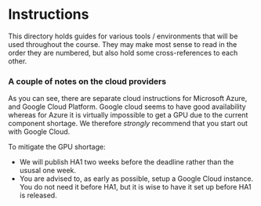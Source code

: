 # Instructions

This directory holds guides for various tools / environments that will be used throughout the course. They may make most sense to read in the order they are numbered, but also hold some cross-references to each other.

### A couple of notes on the cloud providers

As you can see, there are separate cloud instructions for Microsoft Azure, and Google Cloud Platform.
Google cloud seems to have good availability whereas for Azure it is virtually impossible to get a GPU due to the current component shortage.
We therefore _strongly_ recommend that you start out with Google Cloud.

To mitigate the GPU shortage:

- We will publish HA1 two weeks before the deadline rather than the ususal one week.
- You are advised to, as early as possible, setup a Google Cloud instance.
  You do not need it before HA1, but it is wise to have it set up before HA1 is released.
